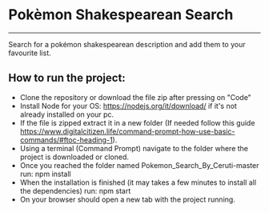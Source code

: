 # Pokèmon Shakespearean Search

---

Search for a pokémon shakespearean description and add them to your favourite list.

## How to run the project:

- Clone the repository or download the file zip after pressing on "Code"
- Install Node for your OS: https://nodejs.org/it/download/ if it's not already installed on your pc.
- If the file is zipped extract it in a new folder (If needed follow this guide https://www.digitalcitizen.life/command-prompt-how-use-basic-commands/#ftoc-heading-1).
- Using a terminal (Command Prompt) navigate to the folder where the project is downloaded or cloned.
- Once you reached the folder named Pokemon_Search_By_Ceruti-master run: npm install
- When the installation is finished (it may takes a few minutes to install all the dependencies) run: npm start
- On your browser should open a new tab with the project running.
